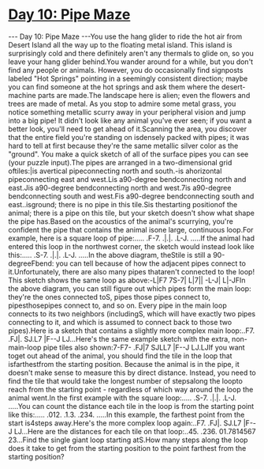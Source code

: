 # [ Day 10: Pipe Maze ](https://adventofcode.com/2023/day/10)

--- Day 10: Pipe Maze ---You use the hang glider to ride the hot air from Desert Island all the way up to the floating metal island. This island is surprisingly cold and there definitely aren't any thermals to glide on, so you leave your hang glider behind.You wander around for a while, but you don't find any people or animals. However, you do occasionally find signposts labeled "Hot Springs" pointing in a seemingly consistent direction; maybe you can find someone at the hot springs and ask them where the desert-machine parts are made.The landscape here is alien; even the flowers and trees are made of metal. As you stop to admire some metal grass, you notice something metallic scurry away in your peripheral vision and jump into a big pipe! It didn't look like any animal you've ever seen; if you want a better look, you'll need to get ahead of it.Scanning the area, you discover that the entire field you're standing on isdensely packed with pipes; it was hard to tell at first because they're the same metallic silver color as the "ground". You make a quick sketch of all of the surface pipes you can see (your puzzle input).The pipes are arranged in a two-dimensional grid oftiles:|is avertical pipeconnecting north and south.-is ahorizontal pipeconnecting east and west.Lis a90-degree bendconnecting north and east.Jis a90-degree bendconnecting north and west.7is a90-degree bendconnecting south and west.Fis a90-degree bendconnecting south and east..isground; there is no pipe in this tile.Sis thestarting positionof the animal; there is a pipe on this tile, but your sketch doesn't show what shape the pipe has.Based on the acoustics of the animal's scurrying, you're confident the pipe that contains the animal isone large, continuous loop.For example, here is a square loop of pipe:.....
.F-7.
.|.|.
.L-J.
.....If the animal had entered this loop in the northwest corner, the sketch would instead look like this:.....
.S-7.
.|.|.
.L-J.
.....In the above diagram, theStile is still a 90-degreeFbend: you can tell because of how the adjacent pipes connect to it.Unfortunately, there are also many pipes thataren't connected to the loop! This sketch shows the same loop as above:-L|F7
7S-7|
L|7||
-L-J|
L|-JFIn the above diagram, you can still figure out which pipes form the main loop: they're the ones connected toS, pipes those pipes connect to, pipesthosepipes connect to, and so on. Every pipe in the main loop connects to its two neighbors (includingS, which will have exactly two pipes connecting to it, and which is assumed to connect back to those two pipes).Here is a sketch that contains a slightly more complex main loop:..F7.
.FJ|.
SJ.L7
|F--J
LJ...Here's the same example sketch with the extra, non-main-loop pipe tiles also shown:7-F7-
.FJ|7
SJLL7
|F--J
LJ.LJIf you want toget out ahead of the animal, you should find the tile in the loop that isfarthestfrom the starting position. Because the animal is in the pipe, it doesn't make sense to measure this by direct distance. Instead, you need to find the tile that would take the longest number of stepsalong the loopto reach from the starting point - regardless of which way around the loop the animal went.In the first example with the square loop:.....
.S-7.
.|.|.
.L-J.
.....You can count the distance each tile in the loop is from the starting point like this:.....
.012.
.1.3.
.234.
.....In this example, the farthest point from the start is4steps away.Here's the more complex loop again:..F7.
.FJ|.
SJ.L7
|F--J
LJ...Here are the distances for each tile on that loop:..45.
.236.
01.7814567
23...Find the single giant loop starting atS.How many steps along the loop does it take to get from the starting position to the point farthest from the starting position?